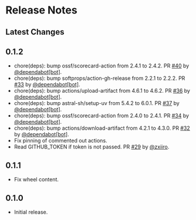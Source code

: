 # Release Notes

## Latest Changes


## 0.1.2

* chore(deps): bump ossf/scorecard-action from 2.4.1 to 2.4.2. PR [#40](https://github.com/eclipse-csi/octopin/pull/40) by [@dependabot[bot]](https://github.com/apps/dependabot).
* chore(deps): bump softprops/action-gh-release from 2.2.1 to 2.2.2. PR [#33](https://github.com/eclipse-csi/octopin/pull/33) by [@dependabot[bot]](https://github.com/apps/dependabot).
* chore(deps): bump actions/upload-artifact from 4.6.1 to 4.6.2. PR [#36](https://github.com/eclipse-csi/octopin/pull/36) by [@dependabot[bot]](https://github.com/apps/dependabot).
* chore(deps): bump astral-sh/setup-uv from 5.4.2 to 6.0.1. PR [#37](https://github.com/eclipse-csi/octopin/pull/37) by [@dependabot[bot]](https://github.com/apps/dependabot).
* chore(deps): bump ossf/scorecard-action from 2.4.0 to 2.4.1. PR [#34](https://github.com/eclipse-csi/octopin/pull/34) by [@dependabot[bot]](https://github.com/apps/dependabot).
* chore(deps): bump actions/download-artifact from 4.2.1 to 4.3.0. PR [#32](https://github.com/eclipse-csi/octopin/pull/32) by [@dependabot[bot]](https://github.com/apps/dependabot).
* Fix pinning of commented out actions.
* Read GITHUB_TOKEN if token is not passed. PR [#29](https://github.com/eclipse-csi/octopin/pull/29) by [@zxiiro](https://github.com/zxiiro).

## 0.1.1

* Fix wheel content.

## 0.1.0

* Initial release.
